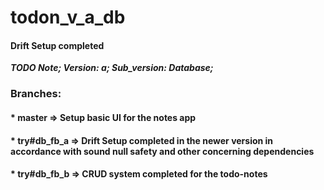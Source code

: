 # todon_v_a_db

#### Drift Setup completed

***TODO Note; Version: a; Sub_version: Database;***

### Branches:

#### * master => Setup basic UI for the notes app

#### * try#db_fb_a => Drift Setup completed in the newer version in accordance with sound null safety and other concerning dependencies

#### * try#db_fb_b => CRUD system completed for the todo-notes
